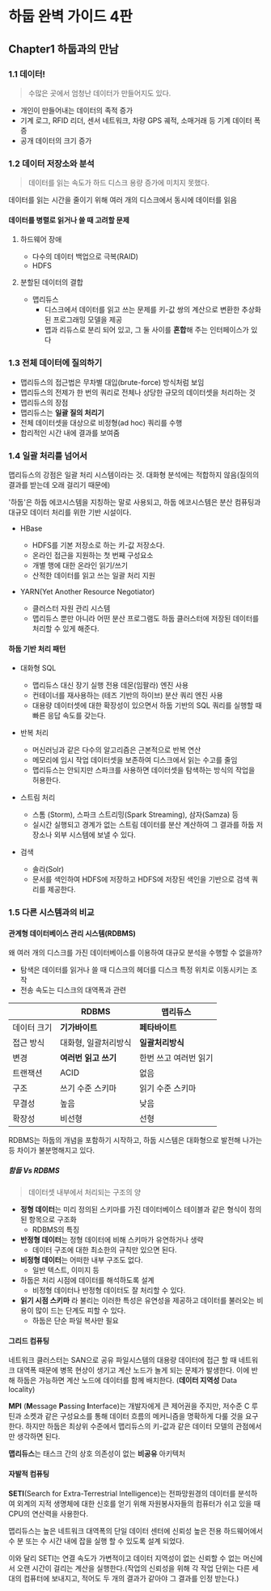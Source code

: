 # 하둡 완벽 가이드 4판

## Chapter1 하둡과의 만남

### 1.1 데이터!

> 수많은 곳에서 엄청난 데이터가 만들어지도 있다.

- 개인이 만들어내는 데이터의 족적 증가
- 기계 로그, RFID 리더, 센서 네트워크, 차량 GPS 궤적, 소매거래 등 기계 데이터 폭증
- 공개 데이터의 크기 증가

### 1.2 데이터 저장소와 분석

> 데이터를 읽는 속도가 하드 디스크 용량 증가에 미치지 못했다.

데이터를 읽는 시간을 줄이기 위해 여러 개의 디스크에서 동시에 데이터를 읽음

#### 데이터를 병렬로 읽거나 쓸 때 고려할 문제

1. 하드웨어 장애
   
   - 다수의 데이터 백업으로 극복(RAID)
   - HDFS

2. 분할된 데이터의 결합
   
   - 맵리듀스
     - 디스크에서 데이터를 읽고 쓰는 문제를 키-값 쌍의 계산으로 변환한 추상화된 프로그래밍 모델을 제공
     - 맵과 리듀스로 분리 되어 있고, 그 둘 사이를 **혼합**해 주는 인터페이스가 있다

### 1.3 전체 데이터에 질의하기
- 맵리듀스의 접근법은 무차별 대입(brute-force) 방식처럼 보임
- 맵리듀스의 전제가 한 번의 쿼리로 전체나 상당한 규모의 데이터셋을 처리하는 것
- 맵리듀스의 장점
- 맵리듀스는 **일괄 질의 처리기**
- 전체 데이터셋을 대상으로 비정형(ad hoc) 쿼리를 수행
- 합리적인 시간 내에 결과를 보여줌

### 1.4 일괄 처리를 넘어서
맵리듀스의 강점은 일괄 처리 시스템이라는 것. 대화형 분석에는 적합하지 않음(질의의 결과를 받는데 오래 걸리기 때문에)

'하둡'은 하둡 에코시스템을 지칭하는 말로 사용되고, 하둡 에코시스템은 분산 컴퓨팅과 대규모 데이터 처리를 위한 기반 시설이다.

- HBase
   - HDFS를 기본 저장소로 하는 키-값 저장소다.
   - 온라인 접근을 지원하는 첫 번째 구성요소
   - 개별 행에 대한 온라인 읽기/쓰기
   - 산적한 데이터를 읽고 쓰는 일괄 처리 지원

- YARN(Yet Another Resource Negotiator)
   - 클러스터 자원 관리 시스템
   - 맵리듀스 뿐만 아니라 어떤 분산 프로그램도 하둡 클러스터에 저장된 데이터를 처리할 수 있게 해준다.

#### 하둡 기반 처리 패턴
- 대화형 SQL
   - 맵리듀스 대신 장기 실행 전용 데몬(임팔라) 엔진 사용
   - 컨테이너를 재사용하는 (테즈 기반의 하이브) 분산 쿼리 엔진 사용
   - 대용량 데이터셋에 대한 확장성이 있으면서 하둡 기반의 SQL 쿼리를 실행할 때 빠른 응답 속도를 갖는다.

- 반복 처리
   - 머신러닝과 같은 다수의 알고리즘은 근본적으로 반복 연산
   - 메모리에 임시 작업 데이터셋을 보존하여 디스크에서 읽는 수고를 줄임
   - 맵리듀스는 안되지만 스파크를 사용하면 데이터셋을 탐색하는 방식의 작업을 허용한다.

- 스트림 처리
   - 스톰 (Storm), 스파크 스트리밍(Spark Streaming), 삼자(Samza) 등
   - 실시간 실행되고 경계가 없는 스트림 데이터를 분산 계산하여 그 결과를 하둡 저장소나 외부 시스템에 보낼 수 있다.

- 검색
   - 솔라(Solr)
   - 문서를 색인하여 HDFS에 저장하고 HDFS에 저장된 색인을 기반으로 검색 쿼리를 제공한다.

### 1.5 다른 시스템과의 비교
#### 관계형 데이터베이스 관리 시스템(RDBMS)
왜 여러 개의 디스크를 가진 데이터베이스를 이용하여 대규모 분석을 수행할 수 없을까?
- 탐색은 데이터를 읽거나 쓸 때 디스크의 헤더를 디스크 특정 위치로 이동시키는 조작
- 전송 속도는 디스크의 대역폭과 관련

||RDBMS|맵리듀스|
|---|---|---|
|데이터 크기|**기가바이트**|**페타바이트**|
|접근 방식|대화형, 일괄처리방식|**일괄처리방식**|
|변경|**여러번 읽고 쓰기**|한번 쓰고 여러번 읽기|
|트랜잭션|ACID|없음|
|구조|쓰기 수준 스키마|읽기 수준 스키마|
|무결성|높음|낮음|
|확장성|비선형|선형|
RDBMS는 하둡의 개념을 포함하기 시작하고, 하둡 시스템은 대화형으로 발전해 나가는 등 차이가 불분명해지고 있다.

##### 함둡 Vs RDBMS
> 데이터셋 내부에서 처리되는 구조의 양
- **정형 데이터**는 미리 정의된 스키마를 가진 데이터베이스 테이블과 같은 형식이 정의된 항목으로 구조화
   - RDBMS의 특징
- **반정형 데이터**는 정형 데이터에 비해 스키마가 유연하거나 생략
   - 데이터 구조에 대한 최소한의 규칙만 있으면 된다.
- **비정형 데이터**는 어떠한 내부 구조도 없다.
   - 일반 텍스트, 이미지 등
- 하둡은 처리 시점에 데이터를 해석하도록 설계
   - 비정형 데이터나 반정형 데이터도 잘 처리할 수 있다.
- **읽기 시점 스키마** 라 불리는 이러한 특성은 유연성을 제공하고 데이터를 불러오는 비용이 많이 드는 단계도 피할 수 있다.
   - 하둡은 단순 파일 복사만 필요

#### 그리드 컴퓨팅

네트워크 클러스터는 SAN으로 공유 파일시스템의 대용량 데이터에 접근 할 때 네트워크 대역폭 때문에 병목 현상이 생기고 계산 노드가 놀게 되는 문제가 발생한다. 이에 반해 하둡은 가능하면 계산 노드에 데이터를 함께 배치한다. (**데이터 지역성** Data locality)

**MPI** (**M**essage **P**assing **I**nterface)는 개발자에게 큰 제어권을 주지만, 저수준 C 루틴과 소켓과 같은 구성요소를 통해 데이터 흐름의 메커니즘을 명확하게 다룰 것을 요구한다. 하지만 하둡은 최상위 수준에서 맵리듀스의 키-값과 같은 데이터 모델의 관점에서만 생각하면 된다.

**맵리듀스**는 태스크 간의 상호 의존성이 없는 **비공유** 아키텍처

#### 자발적 컴퓨팅

**SETI**(Search for Extra-Terrestrial Intelligence)는 전파망원경의 데이터를 분석하여 외계의 지적 생명체에 대한 신호를 얻기 위해 자원봉사자들의 컴퓨터가 쉬고 있을 때 CPU의 연산력을 사용한다.

맵리듀스는  높은 네트워크 대역폭의 단일 데이터 센터에 신뢰성 높은 전용 하드웨어에서 수 분 또는 수 시간 내에 잡을 실행 할 수 있도록 설계 되었다.

이와 달리 SETI는 연결 속도가 가변적이고 데이터 지역성이 없는 신뢰할 수 없는 머신에서 오랜 시간이 걸리는 계산을 실행한다.(작업의 신뢰성을 위해 각 작업 단위는 다른 세대의 컴퓨터에 보내지고, 적어도 두 개의 결과가 같아야 그 결과를 인정 받는다.)
